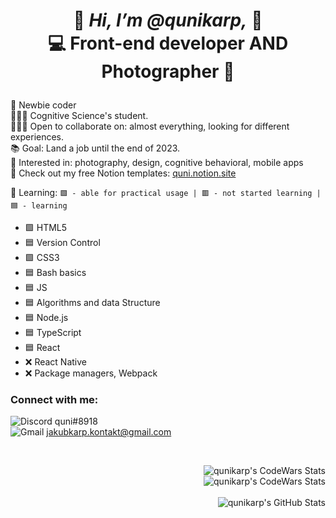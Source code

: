 

#  <p align=center>🦑 *Hi, I’m @qunikarp,* 🌊 </br>  💻 Front-end developer  AND  Photographer 📸</p>


🔭 Newbie coder<br>
👨🏼‍🎓 Cognitive Science's student.<br>
🕵🏼‍♀️ Open to collaborate on: almost everything, looking for different experiences.<br>
📚 Goal: Land a job until the end of 2023.<br>
👀 Interested in: photography, design, cognitive behavioral, mobile apps<br>
🎫 Check out my free Notion templates: [quni.notion.site](https://alert-texture-cce.notion.site/Quni-TEMPLATES-5a5d5b8ae5584cca800e1a65421efe8e)


🌱 Learning:
````🟩 - able for practical usage | 🟥 - not started learning | 🟦 - learning````
<ul>
      <li>🟩 HTML5
      <li>🟦 Version Control
      <li>🟩 CSS3
      <li>🟦 Bash basics
      <li>🟦 JS
      <li>🟦 Algorithms and data Structure
      <li>🟦 Node.js
      <li>🟦 TypeScript
      <li>🟦 React
      <li>❌ React Native
      <li>❌ Package managers, Webpack
</ul>




### Connect with me:

![Discord](https://img.shields.io/badge/Discord-%235865F2.svg?style=for-the-badge&logo=discord&logoColor=white)  quni#8918 </br>
![Gmail](https://img.shields.io/badge/Gmail-D14836?style=for-the-badge&logo=gmail&logoColor=white) jakubkarp.kontakt@gmail.com

&nbsp;&nbsp;

<img align="right" alt="qunikarp's CodeWars Stats" src="https://github-profile-trophy.vercel.app/?username=qunikarp" />
</br>
<img align="right" alt="qunikarp's CodeWars Stats" src="https://www.codewars.com/users/qunikarp/badges/large" />
</br>
</br>
<img align="right" alt="qunikarp's GitHub Stats" src="https://github-readme-stats.vercel.app/api?username=qunikarp&show_icons=true&hide_border=false&title_color=ff652f&icon_color=FFE400&bg_color=09131B&text_color=ffffff&border_color=0c1a25" />


<!---
qunikarp/qunikarp is a ✨ special ✨ repository because its `README.md` (this file) appears on your GitHub profile.
You can click the Preview link to take a look at your changes.
--->

